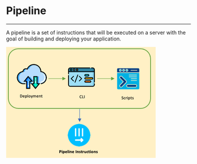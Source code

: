 # Pipeline 
----
A pipeline is a set of instructions that will be executed on a server with the goal of building and deploying your application. 

![AWSInfrastructureDiagram](Images/PipelineInstructions.png)

